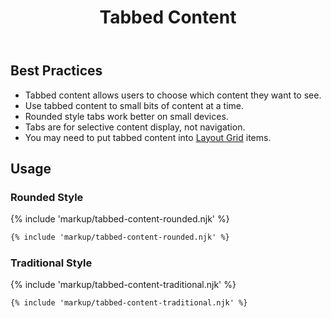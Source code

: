 ﻿---
title: Tabbed Content
summary: Tabs group related content, allowing users to see only what they want to see. 
tags: components
layout: guide
image: /img/illustrations/illus-tabbed-content.svg
imageAlt: 
social:
  title: Tabbed Content
  description: Tabs group related content, allowing users to see only what they want to see. 
  image:
eleventyNavigation:
  key: Tabbed Content
  parent: Components
  order: 280
  excerpt: Tabs group related content, allowing users to see only what they want to see. 
  img: /img/illustrations/illus-tabbed-content.svg
---
 
## Best Practices
- Tabbed content allows users to choose which content they want to see.
- Use tabbed content to small bits of content at a time.
- Rounded style tabs work better on small devices.
- Tabs are for selective content display, not navigation.
- You may need to put tabbed content into [Layout Grid](/foundation/layout-grid/) items.

## Usage
### Rounded Style

{% include 'markup/tabbed-content-rounded.njk' %}

``` html
{% include 'markup/tabbed-content-rounded.njk' %}
```

### Traditional Style

{% include 'markup/tabbed-content-traditional.njk' %}

``` html
{% include 'markup/tabbed-content-traditional.njk' %}
```
